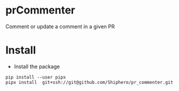 # prCommenter

Comment or update a comment in a given PR

# Install

- Install the package

```
pip install --user pipx
pipx install  git+ssh://git@github.com/Shiphero/pr_commenter.git
```